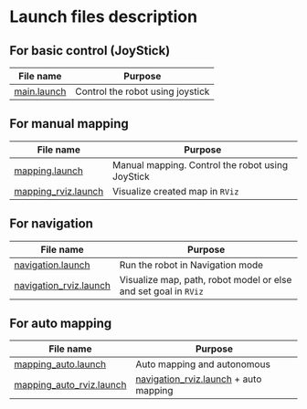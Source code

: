 # Launch files description

## For basic control (JoyStick)

| File name                                   | Purpose                          |
| ------------------------------------------- | -------------------------------- |
| [main.launch](../haruna/launch/main.launch) | Control the robot using joystick |

## For manual mapping

| File name                                                              | Purpose                                          |
| ---------------------------------------------------------------------- | ------------------------------------------------ |
| [mapping.launch](../haruna_navigation/launch/mapping.launch)           | Manual mapping. Control the robot using JoyStick |
| [mapping_rviz.launch](../haruna_navigation/launch/mapping_rviz.launch) | Visualize created map in `RViz`                  |

## For navigation

| File name                                                                    | Purpose                                                         |
| ---------------------------------------------------------------------------- | --------------------------------------------------------------- |
| [navigation.launch](../haruna_navigation/launch/navigation.launch)           | Run the robot in Navigation mode                                |
| [navigation_rviz.launch](../haruna_navigation/launch/navigation_rviz.launch) | Visualize map, path, robot model or else and set goal in `RViz` |

## For auto mapping

| File name                                                                        | Purpose                                                                                     |
| -------------------------------------------------------------------------------- | ------------------------------------------------------------------------------------------- |
| [mapping_auto.launch](../haruna_navigation/launch/mapping_auto.launch)           | Auto mapping and autonomous                                                                 |
| [mapping_auto_rviz.launch](../haruna_navigation/launch/mapping_auto_rviz.launch) | [navigation_rviz.launch](../haruna_navigation/launch/navigation_rviz.launch) + auto mapping |
